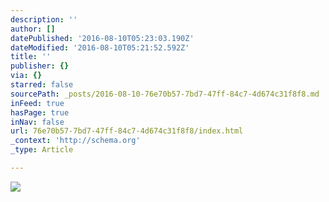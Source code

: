 ```yaml
---
description: ''
author: []
datePublished: '2016-08-10T05:23:03.190Z'
dateModified: '2016-08-10T05:21:52.592Z'
title: ''
publisher: {}
via: {}
starred: false
sourcePath: _posts/2016-08-10-76e70b57-7bd7-47ff-84c7-4d674c31f8f8.md
inFeed: true
hasPage: true
inNav: false
url: 76e70b57-7bd7-47ff-84c7-4d674c31f8f8/index.html
_context: 'http://schema.org'
_type: Article

---
```

![](https://the-grid-user-content.s3-us-west-2.amazonaws.com/b10af0db-ce2e-4e34-82bb-66a3df66a0d0.jpg)